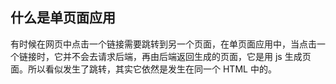 ## 什么是单页面应用

有时候在网页中点击一个链接需要跳转到另一个页面，在单页面应用中，当点击一个链接时，它并不会去请求后端，再由后端返回生成的页面，它是用 js 生成页面。所以看似发生了跳转，其实它依然是发生在同一个 HTML 中的。